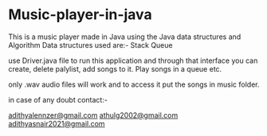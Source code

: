 # Music-player-in-java

This is a music player made in Java using the Java data structures and Algorithm
Data structures used are:- Stack
                           Queue
                           
use Driver.java file to run this application and through that interface you can create, delete palylist, add songs to it. Play songs in a queue etc.

only .wav audio files will work and to access it put the songs in music folder.

in case of any doubt contact:-

adithyalennzer@gmail.com
athulg2002@gmail.com
adithyasnair2021@gmail.com
